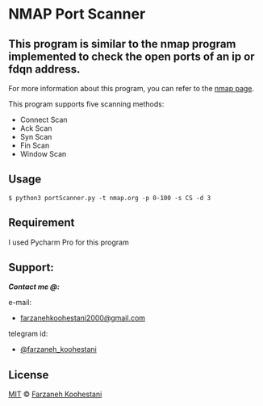 # NMAP Port Scanner

## This program is similar to the nmap program implemented to check the open ports of an ip or fdqn address.

For more information about this program, you can refer to the [nmap page](https://nmap.org).

This program supports five scanning methods:
* Connect Scan
* Ack Scan
* Syn Scan
* Fin Scan
* Window Scan

 ## Usage
 
 ```
 $ python3 portScanner.py -t nmap.org -p 0-100 -s CS -d 3
 ```
## Requirement
I used Pycharm Pro for this program

## Support:


***Contact me @:***

e-mail: 

* farzanehkoohestani2000@gmail.com

telegram id: 

* [@farzaneh_koohestani](https://t.me/farzaneh_koohestani)

## License
[MIT](https://github.com/fark00/NMAP-Port-Scanner/blob/master/LICENSE)
&#0169;
[Farzaneh Koohestani](https://github.com/fark00)
